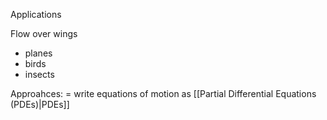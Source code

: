 Applications

Flow over wings
- planes
- birds
- insects

Approahces:
= write equations of motion as [[Partial Differential Equations (PDEs)|PDEs]]
